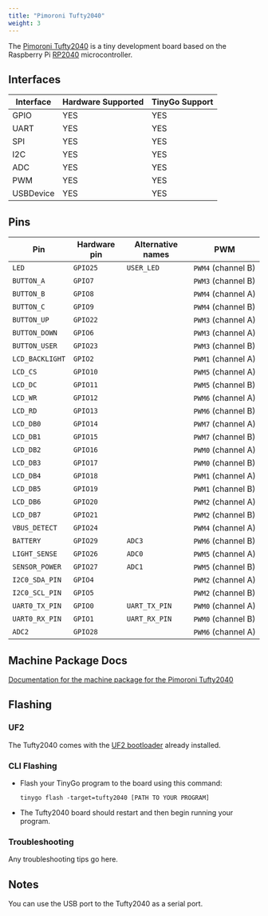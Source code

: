 ```yaml
---
title: "Pimoroni Tufty2040"
weight: 3
---
```


The [Pimoroni Tufty2040](https://shop.pimoroni.com/products/tufty-2040) is a tiny development board based on the Raspberry Pi [RP2040](https://datasheets.raspberrypi.org/rp2040/rp2040-datasheet.pdf) microcontroller.

## Interfaces

| Interface | Hardware Supported | TinyGo Support |
| --------- | ------------- | ----- |
| GPIO      | YES | YES |
| UART      | YES | YES |
| SPI       | YES | YES |
| I2C       | YES | YES |
| ADC       | YES | YES |
| PWM       | YES | YES |
| USBDevice | YES | YES |

## Pins

| Pin               | Hardware pin | Alternative names | PWM                  |
| ----------------- | ------------ | ----------------- | -------------------- |
| `LED`             | `GPIO25`     | `USER_LED`        | `PWM4` (channel B)   |
| `BUTTON_A`        | `GPIO7`      |                   | `PWM3` (channel B)   |
| `BUTTON_B`        | `GPIO8`      |                   | `PWM4` (channel A)   |
| `BUTTON_C`        | `GPIO9`      |                   | `PWM4` (channel B)   |
| `BUTTON_UP`       | `GPIO22`     |                   | `PWM3` (channel A)   |
| `BUTTON_DOWN`     | `GPIO6`      |                   | `PWM3` (channel A)   |
| `BUTTON_USER`     | `GPIO23`     |                   | `PWM3` (channel B)   |
| `LCD_BACKLIGHT`   | `GPIO2`      |                   | `PWM1` (channel A)   |
| `LCD_CS`          | `GPIO10`     |                   | `PWM5` (channel A)   |
| `LCD_DC`          | `GPIO11`     |                   | `PWM5` (channel B)   |
| `LCD_WR`          | `GPIO12`     |                   | `PWM6` (channel A)   |
| `LCD_RD`          | `GPIO13`     |                   | `PWM6` (channel B)   |
| `LCD_DB0`         | `GPIO14`     |                   | `PWM7` (channel A)   |
| `LCD_DB1`         | `GPIO15`     |                   | `PWM7` (channel B)   |
| `LCD_DB2`         | `GPIO16`     |                   | `PWM0` (channel A)   |
| `LCD_DB3`         | `GPIO17`     |                   | `PWM0` (channel B)   |
| `LCD_DB4`         | `GPIO18`     |                   | `PWM1` (channel A)   |
| `LCD_DB5`         | `GPIO19`     |                   | `PWM1` (channel B)   |
| `LCD_DB6`         | `GPIO20`     |                   | `PWM2` (channel A)   |
| `LCD_DB7`         | `GPIO21`     |                   | `PWM2` (channel B)   |
| `VBUS_DETECT`     | `GPIO24`     |                   | `PWM4` (channel A)   |
| `BATTERY`         | `GPIO29`     | `ADC3`            | `PWM6` (channel B)   |
| `LIGHT_SENSE`     | `GPIO26`     | `ADC0`            | `PWM5` (channel A)   |
| `SENSOR_POWER`    | `GPIO27`     | `ADC1`            | `PWM5` (channel B)   |
| `I2C0_SDA_PIN`    | `GPIO4`      |                   | `PWM2` (channel A)   |
| `I2C0_SCL_PIN`    | `GPIO5`      |                   | `PWM2` (channel B)   |
| `UART0_TX_PIN`    | `GPIO0`      | `UART_TX_PIN`     | `PWM0` (channel A)   |
| `UART0_RX_PIN`    | `GPIO1`      | `UART_RX_PIN`     | `PWM0` (channel B)   |
| `ADC2`            | `GPIO28`     |                   | `PWM6` (channel A)   |

## Machine Package Docs

[Documentation for the machine package for the Pimoroni Tufty2040](../machine/tufty2040)

## Flashing

### UF2

The Tufty2040 comes with the [UF2 bootloader](https://github.com/Microsoft/uf2) already installed.

### CLI Flashing

- Flash your TinyGo program to the board using this command:

    ```shell
    tinygo flash -target=tufty2040 [PATH TO YOUR PROGRAM]
    ```

- The Tufty2040 board should restart and then begin running your program.

### Troubleshooting

Any troubleshooting tips go here.

## Notes

You can use the USB port to the Tufty2040 as a serial port.
